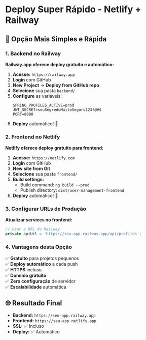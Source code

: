# Deploy Super Rápido - Netlify + Railway

## 🚀 Opção Mais Simples e Rápida

### 1. Backend no Railway

**Railway.app oferece deploy gratuito e automático:**

1. **Acesse:** `https://railway.app`
2. **Login** com GitHub
3. **New Project** → **Deploy from GitHub repo**
4. **Selecione** sua pasta `backend/`
5. **Configure** as variáveis:
   ```
   SPRING_PROFILES_ACTIVE=prod
   JWT_SECRET=seuSegredoMuitoSeguro123!@#$
   PORT=8080
   ```
6. **Deploy** automático! 🎉

### 2. Frontend no Netlify

**Netlify oferece deploy gratuito para frontend:**

1. **Acesse:** `https://netlify.com`
2. **Login** com GitHub
3. **New site from Git**
4. **Selecione** sua pasta `frontend/`
5. **Build settings:**
   - Build command: `ng build --prod`
   - Publish directory: `dist/user-management-frontend`
6. **Deploy** automático! 🎉

### 3. Configurar URLs de Produção

**Atualizar services no frontend:**
```typescript
// Usar a URL do Railway
private apiUrl = 'https://seu-app.railway.app/api/profiles';
```

### 4. Vantagens desta Opção

✅ **Gratuito** para projetos pequenos  
✅ **Deploy automático** a cada push  
✅ **HTTPS** incluso  
✅ **Domínio gratuito**  
✅ **Zero configuração** de servidor  
✅ **Escalabilidade** automática  

## 🌐 Resultado Final
- **Backend:** `https://seu-app.railway.app`
- **Frontend:** `https://seu-app.netlify.app`
- **SSL:** ✅ Incluso
- **Deploy:** ✅ Automático
